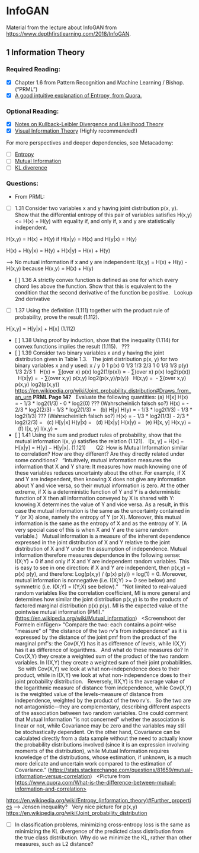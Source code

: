 # InfoGAN
Material from the lecture about InfoGAN from https://www.depthfirstlearning.com/2018/InfoGAN.

## 1 Information Theory

### Required Reading:
- [x] Chapter 1.6 from Pattern Recognition and Machine Learning / Bishop. (“PRML”)<br>
- [x] [A good intuitive explanation of Entropy, from Quora.](https://www.quora.com/What-is-an-intuitive-explanation-of-the-concept-of-entropy-in-information-theory/answer/Peter-Gribble)

### Optional Reading:
- [x] [Notes on Kullback-Leibler Divergence and Likelihood Theory](https://arxiv.org/pdf/1404.2000.pdf)
- [x] [Visual Information Theory](https://colah.github.io/posts/2015-09-Visual-Information/) (Highly recommended!)<br>

For more perspectives and deeper dependencies, see Metacademy:
- [ ] [Entropy](https://metacademy.org/graphs/concepts/entropy)
- [ ] [Mutual Information](https://metacademy.org/graphs/concepts/mutual_information)
- [ ] [KL diverence](https://metacademy.org/graphs/concepts/kl_divergence)

### Questions:
* From PRML:
- [ ] 1.31 Consider two variables x and y having joint distribution p(x, y). Show that the differential entropy of this pair of variables satisfies H(x,y) <= H(x) + H(y) with equality if, and only if, x and y are statistically independent.

H(x,y) = H(x) + H(y) if H(x|y) = H(x) and H(y|x) = H(y)

H(x) + H(y|x) = H(y) + H(x|y) = H(x) + H(y)

--> No mutual information if x and y are independent:
I(x,y) = H(x) + H(y) - H(x,y) because H(x,y) = H(x) + H(y)


- [ ] 1.36 A strictly convex function is defined as one for which every chord lies above the function. Show that this is equivalent to the condition that the second derivative of the function be positive.
 
Lookup 2nd derivative


- [ ] 1.37 Using the definition (1.111) together with the product rule of probability, prove the result (1.112).

H[x,y] = H[y|x] + H[x] (1.112)


- [ ] 1.38 Using proof by induction, show that the inequality (1.114) for convex functions implies the result (1.115).
 
???
 
 
- [ ] 1.39 Consider two binary variables x and y having the joint distribution given in Table 1.3.
 
The joint distribution p(x, y) for two binary variables x and y used:
x / y	0	1	p(x)
0	1/3	1/3	2/3
1	0	1/3	1/3
p(y)	1/3	2/3	1
 
H(x) =  ∑(over x) p(x) log2(1/p(x)) = - ∑(over x) p(x) log2(p(x))
 
H(x|y) =  - ∑(over x,y) p(x,y) log2(p(x,y)/p(y))
 
H(x,y) =  - ∑(over x,y) p(x,y) log2(p(x,y))
 
https://en.wikipedia.org/wiki/Joint_probability_distribution#Draws_from_an_urn
**PRML Page 14?**
 
Evaluate the following quantities:
(a) H[x]
H(x) = - 1/3 * log2(1/3) - 0 * log2(0) ??? (Wahrscheinlich falsch so?)
H(x) = - 2/3 * log2(2/3) - 1/3 * log2(1/3) =
 
(b) H[y]
H(y) = - 1/3 * log2(1/3) - 1/3 * log2(1/3) ??? (Wahrscheinlich falsch so?)
H(x) = - 1/3 * log2(1/3) - 2/3 * log2(2/3) =
 
(c) H[y|x]
H(y|x) =
 
(d) H[x|y]
H(x|y) =
 
(e) H[x, y]
H(x,y) =
 
(f) I[x, y]
I(x,y) =
 
 
- [ ] 1.41 Using the sum and product rules of probability, show that the mutual information I(x, y) satisfies the relation (1.121).
 
I[x, y] = H[x] − H[x|y] = H[y] − H[y|x]. (1.121)
 
 
 
Q2: How is Mutual Information similar to correlation? How are they different? Are they directly related under some conditions?
 
“Intuitively, mutual information measures the information that X and Y share: It measures how much knowing one of these variables reduces uncertainty about the other. For example, if X and Y are independent, then knowing X does not give any information about Y and vice versa, so their mutual information is zero. At the other extreme, if X is a deterministic function of Y and Y is a deterministic function of X then all information conveyed by X is shared with Y: knowing X determines the value of Y and vice versa. As a result, in this case the mutual information is the same as the uncertainty contained in Y (or X) alone, namely the entropy of Y (or X). Moreover, this mutual information is the same as the entropy of X and as the entropy of Y. (A very special case of this is when X and Y are the same random variable.)
 
Mutual information is a measure of the inherent dependence expressed in the joint distribution of X and Y relative to the joint distribution of X and Y under the assumption of independence. Mutual information therefore measures dependence in the following sense: I(X;Y) = 0 if and only if X and Y are independent random variables. This is easy to see in one direction: if X and Y are independent, then p(x,y) = p(x) p(y), and therefore:
Log(p(x,y) / (p(x) p(y)) = log(1) = 0. Moreover, mutual information is nonnegative (i.e. I(X;Y) >= 0 see below) and symmetric (i.e. I(X;Y) = I(Y;X) see below).”
 
“Not limited to real-valued random variables like the correlation coefficient, MI is more general and determines how similar the joint distribution p(x,y) is to the products of factored marginal distribution p(x) p(y). MI is the expected value of the pointwise mutual information (PMI).“
(https://en.wikipedia.org/wiki/Mutual_information)
 
<Screenshoot der Formeln einfügen>
“Compare the two: each contains a point-wise "measure" of "the distance of the two rv's from independence" as it is expressed by the distance of the joint pmf from the product of the marginal pmf's: the Cov(X,Y) has it as difference of levels, while I(X,Y) has it as difference of logarithms.
 
And what do these measures do? In Cov(X,Y) they create a weighted sum of the product of the two random variables. In I(X,Y) they create a weighted sum of their joint probabilities.
 
So with Cov(X,Y) we look at what non-independence does to their product, while in I(X,Y) we look at what non-independence does to their joint probability distribution.
 
Reversely, I(X,Y) is the average value of the logarithmic measure of distance from independence, while Cov(X,Y) is the weighted value of the levels-measure of distance from independence, weighted by the product of the two rv's.
 
So the two are not antagonistic—they are complementary, describing different aspects of the association between two random variables. One could comment that Mutual Information "is not concerned" whether the association is linear or not, while Covariance may be zero and the variables may still be stochastically dependent. On the other hand, Covariance can be calculated directly from a data sample without the need to actually know the probability distributions involved (since it is an expression involving moments of the distribution), while Mutual Information requires knowledge of the distributions, whose estimation, if unknown, is a much more delicate and uncertain work compared to the estimation of Covariance.”
(https://stats.stackexchange.com/questions/81659/mutual-information-versus-correlation)
 
<Picture from https://www.quora.com/What-is-the-difference-between-mutual-information-and-correlation>

https://en.wikipedia.org/wiki/Entropy_(information_theory)#Further_properties --> Jensen inequality?
 
Very nice picture for p(x,y) https://en.wikipedia.org/wiki/Joint_probability_distribution


- [ ] In classification problems, minimizing cross-entropy loss is the same as minimizing the KL divergence of the predicted class distribution from the true class distribution. Why do we minimize the KL, rather than other measures, such as L2 distance?

